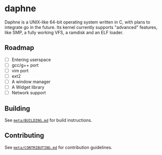 # daphne

Daphne is a UNIX-like 64-bit operating system written in C, with plans to integrate go in the future. Its kernel currently supports "advanced" features, like SMP, a fully working VFS, a ramdisk and an ELF loader.

## Roadmap

- [ ] Entering userspace
- [ ] gcc/g++ port
- [ ] vim port
- [ ] ext2
- [ ] A window manager
- [ ] A Widget library
- [ ] Network support

## Building

See [`meta/BUILDING.md`](https://github.com/synthels/daphne/blob/master/meta/BUILDING.md) for build instructions.

## Contributing

See [`meta/CONTRIBUTING.md`](https://github.com/synthels/daphne/blob/master/meta/CONTRIBUTING.md) for contribution guidelines.
